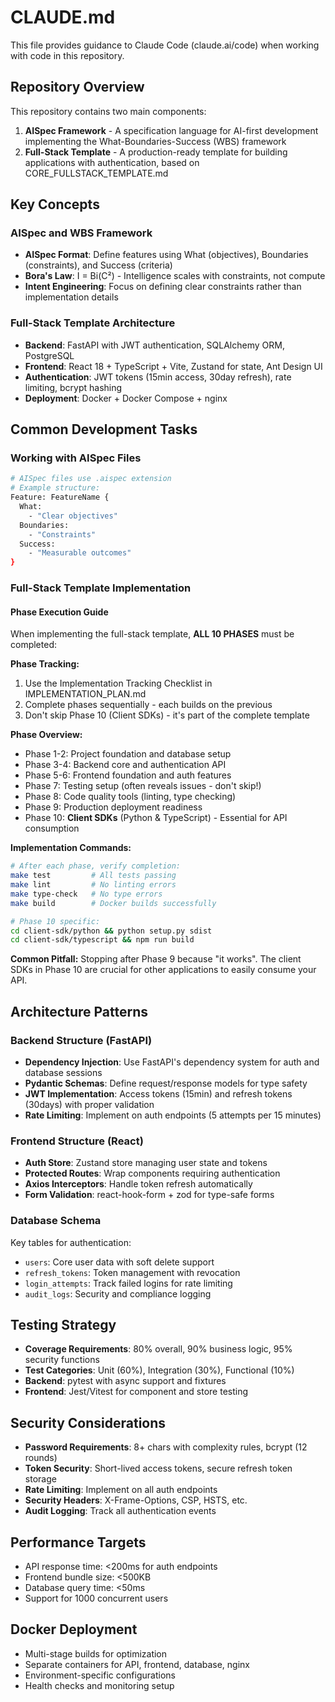 # CLAUDE.md

This file provides guidance to Claude Code (claude.ai/code) when working with code in this repository.

## Repository Overview

This repository contains two main components:

1. **AISpec Framework** - A specification language for AI-first development implementing the What-Boundaries-Success (WBS) framework
2. **Full-Stack Template** - A production-ready template for building applications with authentication, based on CORE_FULLSTACK_TEMPLATE.md

## Key Concepts

### AISpec and WBS Framework
- **AISpec Format**: Define features using What (objectives), Boundaries (constraints), and Success (criteria)
- **Bora's Law**: I = Bi(C²) - Intelligence scales with constraints, not compute
- **Intent Engineering**: Focus on defining clear constraints rather than implementation details

### Full-Stack Template Architecture
- **Backend**: FastAPI with JWT authentication, SQLAlchemy ORM, PostgreSQL
- **Frontend**: React 18 + TypeScript + Vite, Zustand for state, Ant Design UI
- **Authentication**: JWT tokens (15min access, 30day refresh), rate limiting, bcrypt hashing
- **Deployment**: Docker + Docker Compose + nginx

## Common Development Tasks

### Working with AISpec Files
```bash
# AISpec files use .aispec extension
# Example structure:
Feature: FeatureName {
  What:
    - "Clear objectives"
  Boundaries:
    - "Constraints"
  Success:
    - "Measurable outcomes"
}
```

### Full-Stack Template Implementation

#### Phase Execution Guide
When implementing the full-stack template, **ALL 10 PHASES** must be completed:

**Phase Tracking:**
1. Use the Implementation Tracking Checklist in IMPLEMENTATION_PLAN.md
2. Complete phases sequentially - each builds on the previous
3. Don't skip Phase 10 (Client SDKs) - it's part of the complete template

**Phase Overview:**
- Phase 1-2: Project foundation and database setup
- Phase 3-4: Backend core and authentication API  
- Phase 5-6: Frontend foundation and auth features
- Phase 7: Testing setup (often reveals issues - don't skip!)
- Phase 8: Code quality tools (linting, type checking)
- Phase 9: Production deployment readiness
- Phase 10: **Client SDKs** (Python & TypeScript) - Essential for API consumption

**Implementation Commands:**
```bash
# After each phase, verify completion:
make test         # All tests passing
make lint         # No linting errors  
make type-check   # No type errors
make build        # Docker builds successfully

# Phase 10 specific:
cd client-sdk/python && python setup.py sdist
cd client-sdk/typescript && npm run build
```

**Common Pitfall:** Stopping after Phase 9 because "it works". The client SDKs in Phase 10 are crucial for other applications to easily consume your API.

## Architecture Patterns

### Backend Structure (FastAPI)
- **Dependency Injection**: Use FastAPI's dependency system for auth and database sessions
- **Pydantic Schemas**: Define request/response models for type safety
- **JWT Implementation**: Access tokens (15min) and refresh tokens (30days) with proper validation
- **Rate Limiting**: Implement on auth endpoints (5 attempts per 15 minutes)

### Frontend Structure (React)
- **Auth Store**: Zustand store managing user state and tokens
- **Protected Routes**: Wrap components requiring authentication
- **Axios Interceptors**: Handle token refresh automatically
- **Form Validation**: react-hook-form + zod for type-safe forms

### Database Schema
Key tables for authentication:
- `users`: Core user data with soft delete support
- `refresh_tokens`: Token management with revocation
- `login_attempts`: Track failed logins for rate limiting
- `audit_logs`: Security and compliance logging

## Testing Strategy
- **Coverage Requirements**: 80% overall, 90% business logic, 95% security functions
- **Test Categories**: Unit (60%), Integration (30%), Functional (10%)
- **Backend**: pytest with async support and fixtures
- **Frontend**: Jest/Vitest for component and store testing

## Security Considerations
- **Password Requirements**: 8+ chars with complexity rules, bcrypt (12 rounds)
- **Token Security**: Short-lived access tokens, secure refresh token storage
- **Rate Limiting**: Implement on all auth endpoints
- **Security Headers**: X-Frame-Options, CSP, HSTS, etc.
- **Audit Logging**: Track all authentication events

## Performance Targets
- API response time: <200ms for auth endpoints
- Frontend bundle size: <500KB
- Database query time: <50ms
- Support for 1000 concurrent users

## Docker Deployment
- Multi-stage builds for optimization
- Separate containers for API, frontend, database, nginx
- Environment-specific configurations
- Health checks and monitoring setup